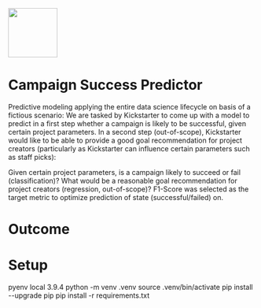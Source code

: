 
<img src="https://upload.wikimedia.org/wikipedia/commons/thumb/b/b5/Kickstarter_logo.svg/1280px-Kickstarter_logo.svg.png" height="100">

# Campaign Success Predictor
Predictive modeling applying the entire data science lifecycle on basis of a fictious scenario: We are tasked by Kickstarter to come up with a model to predict in a first step whether a campaign is likely to be successful, given certain project parameters. In a second step (out-of-scope), Kickstarter would like to be able to provide a good goal recommendation for project creators (particularly as Kickstarter can influence certain parameters such as staff picks):

Given certain project parameters, is a campaign likely to succeed or fail (classification)?
What would be a reasonable goal recommendation for project creators (regression, out-of-scope)?
F1-Score was selected as the target metric to optimize prediction of state (successful/failed) on.


# Outcome







# Setup
pyenv local 3.9.4
python -m venv .venv
source .venv/bin/activate
pip install --upgrade pip
pip install -r requirements.txt

